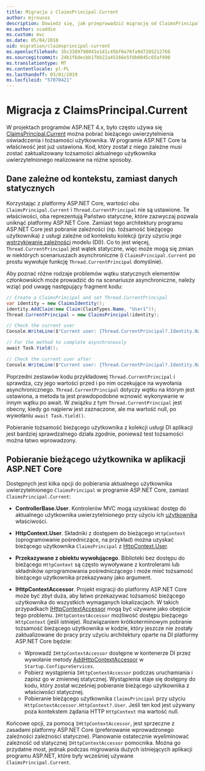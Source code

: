 ```yaml
---
title: Migracja z ClaimsPrincipal.Current
author: mjrousos
description: Dowiedz się, jak przeprowadzić migrację od ClaimsPrincipal.Current do pobrania aktualnego użytkownika uwierzytelnionego tożsamości i oświadczenia w programie ASP.NET Core.
ms.author: scaddie
ms.custom: mvc
ms.date: 05/04/2018
uid: migration/claimsprincipal-current
ms.openlocfilehash: 35c3389798041e141c45bf0a76fa9d7285212768
ms.sourcegitcommit: 24b1f6decbb17bb22a45166e5fdb0845c65af498
ms.translationtype: MT
ms.contentlocale: pl-PL
ms.lasthandoff: 03/01/2019
ms.locfileid: "57070421"
---
```

# <a name="migrate-from-claimsprincipalcurrent"></a>Migracja z ClaimsPrincipal.Current

W projektach programów ASP.NET 4.x, było często używa się [ClaimsPrincipal.Current](/dotnet/api/system.security.claims.claimsprincipal.current) można pobrać bieżącego uwierzytelnienia oświadczenia i tożsamości użytkownika. W programie ASP.NET Core ta właściwość jest już ustawiona. Kod, który został z niego zależne musi zostać zaktualizowany tożsamości aktualnego użytkownika uwierzytelnionego realizowane na różne sposoby.

## <a name="context-specific-data-instead-of-static-data"></a>Dane zależne od kontekstu, zamiast danych statycznych

Korzystając z platformy ASP.NET Core, wartości obu `ClaimsPrincipal.Current` i `Thread.CurrentPrincipal` nie są ustawione. Te właściwości, oba reprezentują Państwo statyczne, które zazwyczaj pozwala uniknąć platformy ASP.NET Core. Zamiast tego architektury programu ASP.NET Core jest pobranie zależności (np. tożsamość bieżącego użytkownika) z usługi zależne od kontekstu kolekcji (przy użyciu jego [wstrzykiwanie zależności](xref:fundamentals/dependency-injection) modelu (DI)). Co to jest więcej, `Thread.CurrentPrincipal` jest wątek statyczne, więc może mogą się zmian w niektórych scenariuszach asynchroniczne (i `ClaimsPrincipal.Current` po prostu wywołuje funkcję `Thread.CurrentPrincipal` domyślnie).

Aby poznać różne rodzaje problemów wątku statycznych elementów członkowskich może prowadzić do na scenariusze asynchroniczne, należy wziąć pod uwagę następujący fragment kodu:

```csharp
// Create a ClaimsPrincipal and set Thread.CurrentPrincipal
var identity = new ClaimsIdentity();
identity.AddClaim(new Claim(ClaimTypes.Name, "User1"));
Thread.CurrentPrincipal = new ClaimsPrincipal(identity);

// Check the current user
Console.WriteLine($"Current user: {Thread.CurrentPrincipal?.Identity.Name}");

// For the method to complete asynchronously
await Task.Yield();

// Check the current user after
Console.WriteLine($"Current user: {Thread.CurrentPrincipal?.Identity.Name}");
```

Poprzedni zestawów kodu przykładowej `Thread.CurrentPrincipal` i sprawdza, czy jego wartości przed i po nim oczekujące na wywołania asynchronicznego. `Thread.CurrentPrincipal` dotyczy *wątku* na którym jest ustawiona, a metoda ta jest prawdopodobne wznowić wykonywanie w innym wątku po await. W związku z tym `Thread.CurrentPrincipal` jest obecny, kiedy go najpierw jest zaznaczone, ale ma wartość null, po wywołaniu `await Task.Yield()`.

Pobieranie tożsamość bieżącego użytkownika z kolekcji usługi DI aplikacji jest bardziej sprawdzalnego działa zgodnie, ponieważ test tożsamości można łatwo wprowadzony.

## <a name="retrieve-the-current-user-in-an-aspnet-core-app"></a>Pobieranie bieżącego użytkownika w aplikacji ASP.NET Core

Dostępnych jest kilka opcji do pobierania aktualnego użytkownika uwierzytelnionego `ClaimsPrincipal` w programie ASP.NET Core, zamiast `ClaimsPrincipal.Current`:

* **ControllerBase.User**. Kontrolerów MVC mogą uzyskiwać dostęp do aktualnego użytkownika uwierzytelnionego przy użyciu ich [użytkownika](/dotnet/api/microsoft.aspnetcore.mvc.controllerbase.user) właściwości.
* **HttpContext.User**. Składniki z dostępem do bieżącego `HttpContext` (oprogramowanie pośredniczące, na przykład) można uzyskać bieżącego użytkownika `ClaimsPrincipal` z [HttpContext.User](/dotnet/api/microsoft.aspnetcore.http.httpcontext.user).
* **Przekazywane z obiektu wywołującego**. Biblioteki bez dostępu do bieżącego `HttpContext` są często wywoływane z kontrolerami lub składników oprogramowania pośredniczącego i może mieć tożsamość bieżącego użytkownika przekazywany jako argument.
* **IHttpContextAccessor**. Projekt migracji do platformy ASP.NET Core może być zbyt duża, aby łatwo przekazywać tożsamość bieżącego użytkownika do wszystkich wymaganych lokalizacjach. W takich przypadkach [IHttpContextAccessor](/dotnet/api/microsoft.aspnetcore.http.ihttpcontextaccessor) mogą być używane jako obejście tego problemu. `IHttpContextAccessor` możliwość dostępu bieżącego `HttpContext` (jeśli istnieje). Rozwiązaniem krótkoterminowym pobranie tożsamość bieżącego użytkownika w kodzie, który jeszcze nie zostały zaktualizowane do pracy przy użyciu architektury oparte na DI platformy ASP.NET Core będzie:

  * Wprowadź `IHttpContextAccessor` dostępne w kontenerze DI przez wywołanie metody [AddHttpContextAccessor](https://github.com/aspnet/Hosting/issues/793) w `Startup.ConfigureServices`.
  * Pobierz wystąpienia `IHttpContextAccessor` podczas uruchamiania i zapisz go w zmiennej statycznej. Wystąpienia staje się dostępny do kodu, który został wcześniej pobieranie bieżącego użytkownika z właściwości statycznej.
  * Pobieranie bieżącego użytkownika `ClaimsPrincipal` przy użyciu `HttpContextAccessor.HttpContext?.User`. Jeśli ten kod jest używany poza kontekstem żądania HTTP `HttpContext` ma wartość null.

Końcowe opcji, za pomocą `IHttpContextAccessor`, jest sprzeczne z zasadami platformy ASP.NET Core (preferowanie wprowadzonego zależności zależności statyczne). Planowanie ostatecznie wyeliminować zależność od statycznej `IHttpContextAccessor` pomocnika. Można go przydatne most, jednak podczas migrowania dużych istniejących aplikacji programu ASP.NET, które były wcześniej używane `ClaimsPrincipal.Current`.

